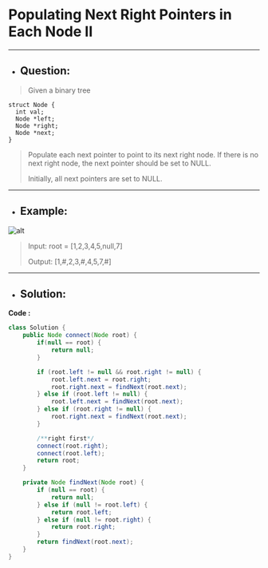 # Populating Next Right Pointers in Each Node II
---
- ## Question:
> Given a binary tree
```
struct Node {
  int val;
  Node *left;
  Node *right;
  Node *next;
}
```
> Populate each next pointer to point to its next right node. If there is no next right node, the next pointer should be set to NULL.
>
> Initially, all next pointers are set to NULL.
---
- ## Example:
![alt](https://assets.leetcode.com/uploads/2019/02/15/117_sample.png)
> Input: root = [1,2,3,4,5,null,7]
> 
> Output: [1,#,2,3,#,4,5,7,#]
---
- ## Solution:
**Code :**
```java
class Solution {
	public Node connect(Node root) {
		if(null == root) {
			return null;
		}

		if (root.left != null && root.right != null) {
			root.left.next = root.right;
			root.right.next = findNext(root.next);
		} else if (root.left != null) {
			root.left.next = findNext(root.next);
		} else if (root.right != null) {
			root.right.next = findNext(root.next);
		}

		/**right first*/
		connect(root.right);
		connect(root.left);
		return root;
	}

	private Node findNext(Node root) {
		if (null == root) {
			return null;
		} else if (null != root.left) {
			return root.left;
		} else if (null != root.right) {
			return root.right;
		}
		return findNext(root.next);
	}
}
